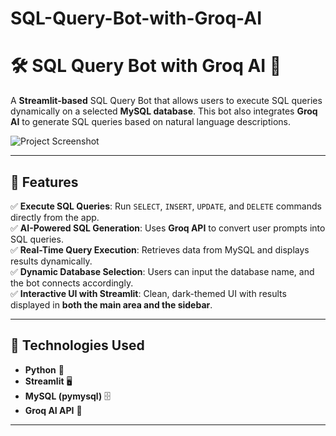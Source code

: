 # SQL-Query-Bot-with-Groq-AI
# 🛠️ SQL Query Bot with Groq AI 🚀

A **Streamlit-based** SQL Query Bot that allows users to execute SQL queries dynamically on a selected **MySQL database**. This bot also integrates **Groq AI** to generate SQL queries based on natural language descriptions.

![Project Screenshot](https://raw.githubusercontent.com/Rajkumarsolanki7/SQL-Query-Bot-with-Groq-AI/main/Screenshot-2025-02-03-220725.png)

---

## 📌 Features
✅ **Execute SQL Queries**: Run `SELECT`, `INSERT`, `UPDATE`, and `DELETE` commands directly from the app.  
✅ **AI-Powered SQL Generation**: Uses **Groq API** to convert user prompts into SQL queries.  
✅ **Real-Time Query Execution**: Retrieves data from MySQL and displays results dynamically.  
✅ **Dynamic Database Selection**: Users can input the database name, and the bot connects accordingly.  
✅ **Interactive UI with Streamlit**: Clean, dark-themed UI with results displayed in **both the main area and the sidebar**.  

---

## 📂 Technologies Used
- **Python** 🐍
- **Streamlit** 🖥️
- **MySQL (pymysql)** 🗄️
- **Groq AI API** 🤖

---



